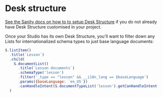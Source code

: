 # Desk structure

[See the Sanity docs on how to to setup Desk Structure](https://www.sanity.io/guides/getting-started-with-structure-builder) if you do not already have Desk Structure customised in your project.

Once your Studio has its own Desk Structure, you'll want to filter down any Lists for internationalized schema types to just base language documents:

```js
S.listItem()
  .title(`Lesson`)
  .child(
    S.documentList()
      .title(`Lesson documents`)
      .schemaType('lesson')
      .filter('_type == "lesson" && __i18n_lang == $baseLanguage')
      .params({baseLanguage: `en_US`})
      .canHandleIntent(S.documentTypeList('lesson').getCanHandleIntent())
  )
```
